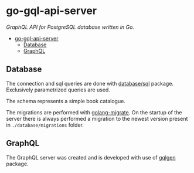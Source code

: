 # go-gql-api-server

_GraphQL API for PostgreSQL database written in Go._

<!-- TOC -->

- [go-gql-api-server](#go-gql-api-server)
  - [Database](#database)
  - [GraphQL](#graphql)

<!-- /TOC -->

## Database

The connection and sql queries are done with [database/sql](https://golang.org/pkg/database/sql/) package. Exclusively parametrized queries are used.

The schema represents a simple book catalogue.

The migrations are performed with [golang-migrate](https://github.com/golang-migrate/migrate). On the startup of the server there is always performed a migration to the newest version present in `./database/migrations` folder.

## GraphQL

The GraphQL server was created and is developed with use of [gqlgen](https://github.com/99designs/gqlgen) package.
